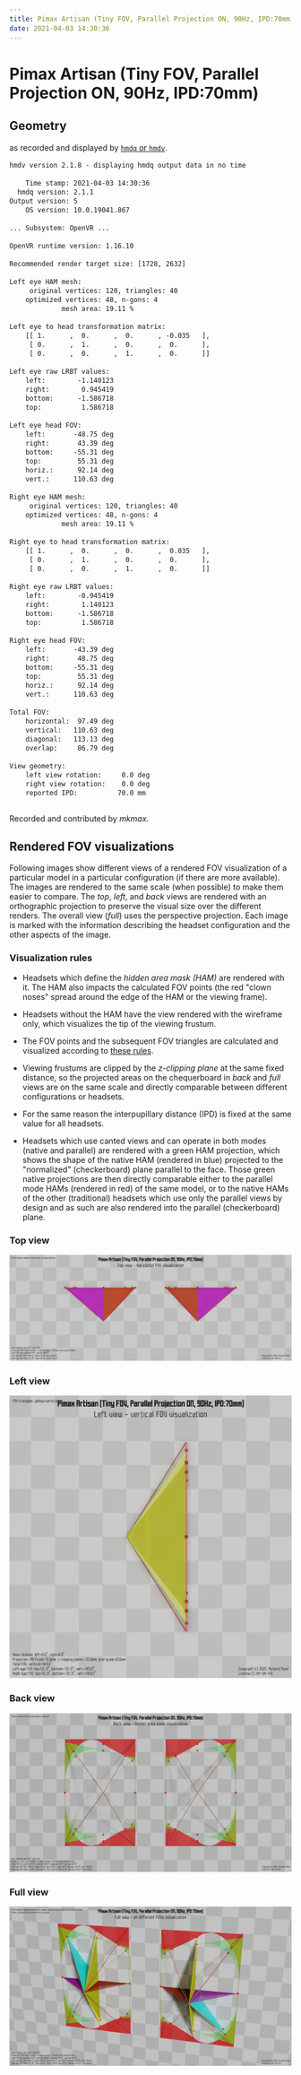 ```yaml
---
title: Pimax Artisan (Tiny FOV, Parallel Projection ON, 90Hz, IPD:70mm)
date: 2021-04-03 14:30:36
---
```

# Pimax Artisan (Tiny FOV, Parallel Projection ON, 90Hz, IPD:70mm)

## Geometry

as recorded and displayed by [`hmdq` or `hmdv`](https://github.com/risa2000/hmdq).
```
hmdv version 2.1.8 - displaying hmdq output data in no time

    Time stamp: 2021-04-03 14:30:36
  hmdq version: 2.1.1
Output version: 5
    OS version: 10.0.19041.867

... Subsystem: OpenVR ...

OpenVR runtime version: 1.16.10

Recommended render target size: [1728, 2632]

Left eye HAM mesh:
     original vertices: 120, triangles: 40
    optimized vertices: 48, n-gons: 4
             mesh area: 19.11 %

Left eye to head transformation matrix:
    [[ 1.      ,  0.      ,  0.      , -0.035   ],
     [ 0.      ,  1.      ,  0.      ,  0.      ],
     [ 0.      ,  0.      ,  1.      ,  0.      ]]

Left eye raw LRBT values:
    left:        -1.140123
    right:        0.945419
    bottom:      -1.586718
    top:          1.586718

Left eye head FOV:
    left:       -48.75 deg
    right:       43.39 deg
    bottom:     -55.31 deg
    top:         55.31 deg
    horiz.:      92.14 deg
    vert.:      110.63 deg

Right eye HAM mesh:
     original vertices: 120, triangles: 40
    optimized vertices: 48, n-gons: 4
             mesh area: 19.11 %

Right eye to head transformation matrix:
    [[ 1.      ,  0.      ,  0.      ,  0.035   ],
     [ 0.      ,  1.      ,  0.      ,  0.      ],
     [ 0.      ,  0.      ,  1.      ,  0.      ]]

Right eye raw LRBT values:
    left:        -0.945419
    right:        1.140123
    bottom:      -1.586718
    top:          1.586718

Right eye head FOV:
    left:       -43.39 deg
    right:       48.75 deg
    bottom:     -55.31 deg
    top:         55.31 deg
    horiz.:      92.14 deg
    vert.:      110.63 deg

Total FOV:
    horizontal:  97.49 deg
    vertical:   110.63 deg
    diagonal:   113.13 deg
    overlap:     86.79 deg

View geometry:
    left view rotation:     0.0 deg
    right view rotation:    0.0 deg
    reported IPD:          70.0 mm


```
Recorded and contributed by _mkmax_.

## Rendered FOV visualizations

Following images show different views of a rendered FOV visualization of a
particular model in a particular configuration (if there are more available).
The images are rendered to the same scale (when possible) to make them easier
to compare. The _top_, _left_, and _back_ views are rendered with an
orthographic projection to preserve the visual size over the different renders.
The overall view (_full_) uses the perspective projection. Each image is marked
with the information describing the headset configuration and the other aspects
of the image.

### Visualization rules

* Headsets which define the _hidden area mask (HAM)_ are rendered with it. The
  HAM also impacts the calculated FOV points (the red "clown noses" spread
  around the edge of the HAM or the viewing frame).

* Headsets without the HAM have the view rendered with the wireframe only, which
  visualizes the tip of the viewing frustum.

* The FOV points and the subsequent FOV triangles are calculated and visualized
  according to [these
  rules](https://risa2000.github.io/vrdocs/docs/hmd_fov_calculation).

* Viewing frustums are clipped by the _z-clipping plane_ at the same fixed
  distance, so the projected areas on the chequerboard in _back_ and _full_
  views are on the same scale and directly comparable between different
  configurations or headsets.

* For the same reason the interpupillary distance (IPD) is fixed at the same
  value for all headsets.

* Headsets which use canted views and can operate in both modes (native and
  parallel) are rendered with a green HAM projection, which shows the shape of
  the native HAM (rendered in blue) projected to the "normalized"
  (checkerboard) plane parallel to the face. Those green native projections are
  then directly comparable either to the parallel mode HAMs (rendered in red)
  of the same model, or to the native HAMs of the other (traditional) headsets
  which use only the parallel views by design and as such are also rendered
  into the parallel (checkerboard) plane.

### Top view
[![Pimax Artisan (Tiny FOV, Parallel Projection ON, 90Hz, IPD:70mm) - top view](../images/PimaxArtisan_Tiny_PP_R90_I70_top.dmx.png)](../images/PimaxArtisan_Tiny_PP_R90_I70_top.dmx.png)

### Left view
[![Pimax Artisan (Tiny FOV, Parallel Projection ON, 90Hz, IPD:70mm) - left view](../images/PimaxArtisan_Tiny_PP_R90_I70_left.dmx.png)](../images/PimaxArtisan_Tiny_PP_R90_I70_left.dmx.png)

### Back view
[![Pimax Artisan (Tiny FOV, Parallel Projection ON, 90Hz, IPD:70mm) - back view](../images/PimaxArtisan_Tiny_PP_R90_I70_back.dmx.png)](../images/PimaxArtisan_Tiny_PP_R90_I70_back.dmx.png)

### Full view
[![Pimax Artisan (Tiny FOV, Parallel Projection ON, 90Hz, IPD:70mm) - full view](../images/PimaxArtisan_Tiny_PP_R90_I70_over.dmx.png)](../images/PimaxArtisan_Tiny_PP_R90_I70_over.dmx.png)

